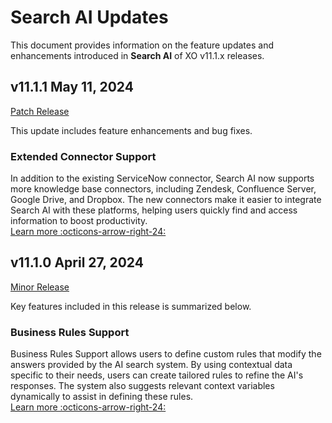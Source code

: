 # Search AI Updates

This document provides information on the feature updates and enhancements introduced in **Search AI** of XO v11.1.x releases.

## v11.1.1 May 11, 2024

<u>Patch Release</u>

This update includes feature enhancements and bug fixes.

### Extended Connector Support

In addition to the existing ServiceNow connector, Search AI now supports more knowledge base connectors, including Zendesk, Confluence Server, Google Drive, and Dropbox. The new connectors make it easier to integrate Search AI with these platforms, helping users quickly find and access information to boost productivity.  
[Learn more :octicons-arrow-right-24:](../../searchai/content-sources/connectors.md)


## v11.1.0 April 27, 2024

<u>Minor Release</u>

Key features included in this release is summarized below.

### Business Rules Support

Business Rules Support allows users to define custom rules that modify the answers provided by the AI search system. By using contextual data specific to their needs, users can create tailored rules to refine the AI's responses. The system also suggests relevant context variables dynamically to assist in defining these rules.  
[Learn more :octicons-arrow-right-24:](../../searchai/business-rules.md)
